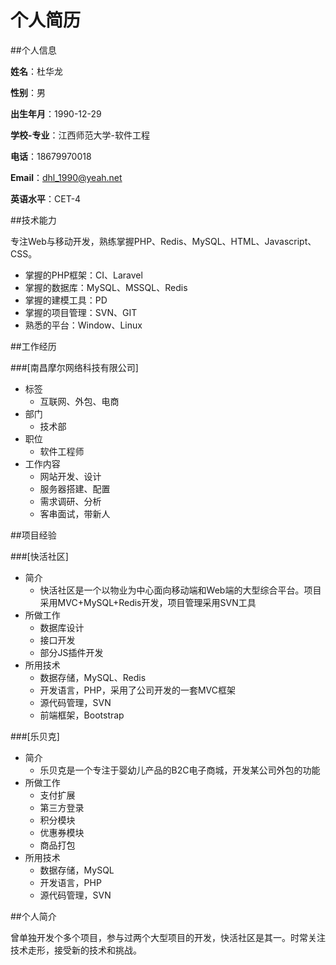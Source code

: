 ﻿个人简历
=====

##个人信息

**姓名**：杜华龙

**性别**：男

**出生年月**：1990-12-29

**学校-专业**：江西师范大学-软件工程

**电话**：18679970018

**Email**：dhl_1990@yeah.net

**英语水平**：CET-4

##技术能力

专注Web与移动开发，熟练掌握PHP、Redis、MySQL、HTML、Javascript、CSS。

* 掌握的PHP框架：CI、Laravel
* 掌握的数据库：MySQL、MSSQL、Redis
* 掌握的建模工具：PD
* 掌握的项目管理：SVN、GIT
* 熟悉的平台：Window、Linux

##工作经历

###[南昌摩尔网络科技有限公司]
- 标签
  + 互联网、外包、电商
- 部门
  + 技术部
- 职位
  + 软件工程师
- 工作内容
  + 网站开发、设计
  + 服务器搭建、配置
  + 需求调研、分析
  + 客串面试，带新人

##项目经验

###[快活社区]
- 简介
  + 快活社区是一个以物业为中心面向移动端和Web端的大型综合平台。项目采用MVC+MySQL+Redis开发，项目管理采用SVN工具
- 所做工作
  + 数据库设计
  + 接口开发
  + 部分JS插件开发
- 所用技术
  + 数据存储，MySQL、Redis
  + 开发语言，PHP，采用了公司开发的一套MVC框架
  + 源代码管理，SVN
  + 前端框架，Bootstrap
  
###[乐贝克]
- 简介
  + 乐贝克是一个专注于婴幼儿产品的B2C电子商城，开发某公司外包的功能
- 所做工作
  + 支付扩展
  + 第三方登录
  + 积分模块
  + 优惠券模块
  + 商品打包
- 所用技术
  + 数据存储，MySQL
  + 开发语言，PHP
  + 源代码管理，SVN

##个人简介

曾单独开发个多个项目，参与过两个大型项目的开发，快活社区是其一。时常关注技术走形，接受新的技术和挑战。